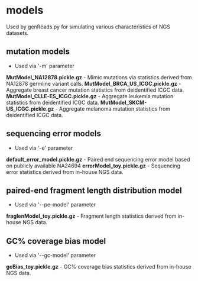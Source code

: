 # models
Used by genReads.py for simulating various characteristics of NGS datasets.


## mutation models

* Used via '-m' parameter

**MutModel_NA12878.pickle.gz** - Mimic mutations via statistics derived from NA12878 germline variant calls.
**MutModel_BRCA_US_ICGC.pickle.gz** - Aggregate breast cancer mutation statistics from deidentified ICGC data.
**MutModel_CLLE-ES_ICGC.pickle.gz** - Aggregate leukemia mutation statistics from deidentified ICGC data.
**MutModel_SKCM-US_ICGC.pickle.gz** - Aggregate melanoma mutation statistics from deidentified ICGC data.


## sequencing error models

* Used via '-e' parameter

**default_error_model.pickle.gz** - Paired end sequencing error model based on publicly available NA24694
**errorModel_toy.pickle.gz** - Sequencing error statistics derived from in-house NGS data.

## paired-end fragment length distribution model

* Used via '--pe-model' parameter

**fraglenModel_toy.pickle.gz** - Fragment length statistics derived from in-house NGS data.


## GC% coverage bias model

* Used via '--gc-model' parameter

**gcBias_toy.pickle.gz** - GC% coverage bias statistics derived from in-house NGS data.
